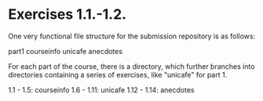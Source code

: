 # Exercises 1.1.-1.2.
One very functional file structure for the submission repository is as follows:

  part1
    courseinfo
    unicafe
    anecdotes

For each part of the course, there is a directory, which further branches into directories containing a series of exercises, like "unicafe" for part 1.

1.1 - 1.5: courseinfo
1.6 - 1.11: unicafe
1.12 - 1.14: anecdotes
